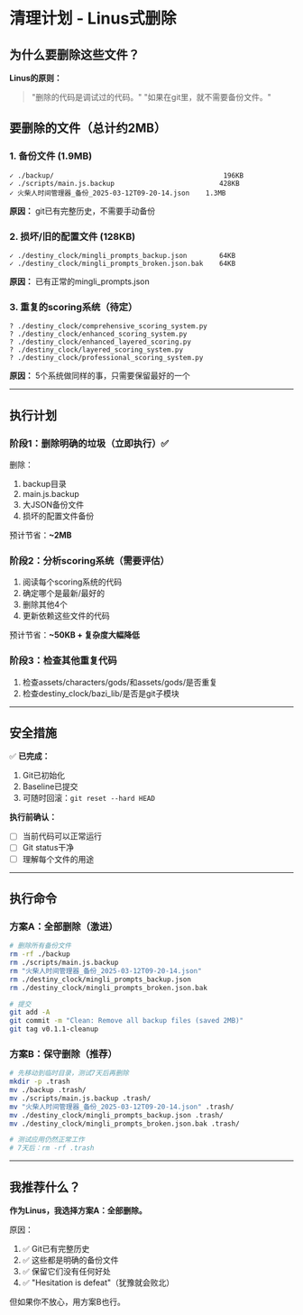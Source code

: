 # 清理计划 - Linus式删除

## 为什么要删除这些文件？

**Linus的原则：**
> "删除的代码是调试过的代码。"
> "如果在git里，就不需要备份文件。"

## 要删除的文件（总计约2MB）

### 1. 备份文件 (1.9MB)
```
✓ ./backup/                                          196KB
✓ ./scripts/main.js.backup                          428KB  
✓ 火柴人时间管理器_备份_2025-03-12T09-20-14.json    1.3MB
```

**原因：** git已有完整历史，不需要手动备份

### 2. 损坏/旧的配置文件 (128KB)
```
✓ ./destiny_clock/mingli_prompts_backup.json        64KB
✓ ./destiny_clock/mingli_prompts_broken.json.bak    64KB
```

**原因：** 已有正常的mingli_prompts.json

### 3. 重复的scoring系统（待定）
```
? ./destiny_clock/comprehensive_scoring_system.py
? ./destiny_clock/enhanced_scoring_system.py
? ./destiny_clock/enhanced_layered_scoring.py
? ./destiny_clock/layered_scoring_system.py
? ./destiny_clock/professional_scoring_system.py
```

**原因：** 5个系统做同样的事，只需要保留最好的一个

---

## 执行计划

### 阶段1：删除明确的垃圾（立即执行）✅

删除：
1. backup目录
2. main.js.backup
3. 大JSON备份文件
4. 损坏的配置文件备份

预计节省：**~2MB**

### 阶段2：分析scoring系统（需要评估）

1. 阅读每个scoring系统的代码
2. 确定哪个是最新/最好的
3. 删除其他4个
4. 更新依赖这些文件的代码

预计节省：**~50KB + 复杂度大幅降低**

### 阶段3：检查其他重复代码

1. 检查assets/characters/gods/和assets/gods/是否重复
2. 检查destiny_clock/bazi_lib/是否是git子模块

---

## 安全措施

✅ **已完成：**
1. Git已初始化
2. Baseline已提交
3. 可随时回滚：`git reset --hard HEAD`

**执行前确认：**
- [ ] 当前代码可以正常运行
- [ ] Git status干净
- [ ] 理解每个文件的用途

---

## 执行命令

### 方案A：全部删除（激进）
```bash
# 删除所有备份文件
rm -rf ./backup
rm ./scripts/main.js.backup
rm "火柴人时间管理器_备份_2025-03-12T09-20-14.json"
rm ./destiny_clock/mingli_prompts_backup.json
rm ./destiny_clock/mingli_prompts_broken.json.bak

# 提交
git add -A
git commit -m "Clean: Remove all backup files (saved 2MB)"
git tag v0.1.1-cleanup
```

### 方案B：保守删除（推荐）
```bash
# 先移动到临时目录，测试7天后再删除
mkdir -p .trash
mv ./backup .trash/
mv ./scripts/main.js.backup .trash/
mv "火柴人时间管理器_备份_2025-03-12T09-20-14.json" .trash/
mv ./destiny_clock/mingli_prompts_backup.json .trash/
mv ./destiny_clock/mingli_prompts_broken.json.bak .trash/

# 测试应用仍然正常工作
# 7天后：rm -rf .trash
```

---

## 我推荐什么？

**作为Linus，我选择方案A：全部删除。**

原因：
1. ✅ Git已有完整历史
2. ✅ 这些都是明确的备份文件
3. ✅ 保留它们没有任何好处
4. ✅ "Hesitation is defeat"（犹豫就会败北）

但如果你不放心，用方案B也行。

